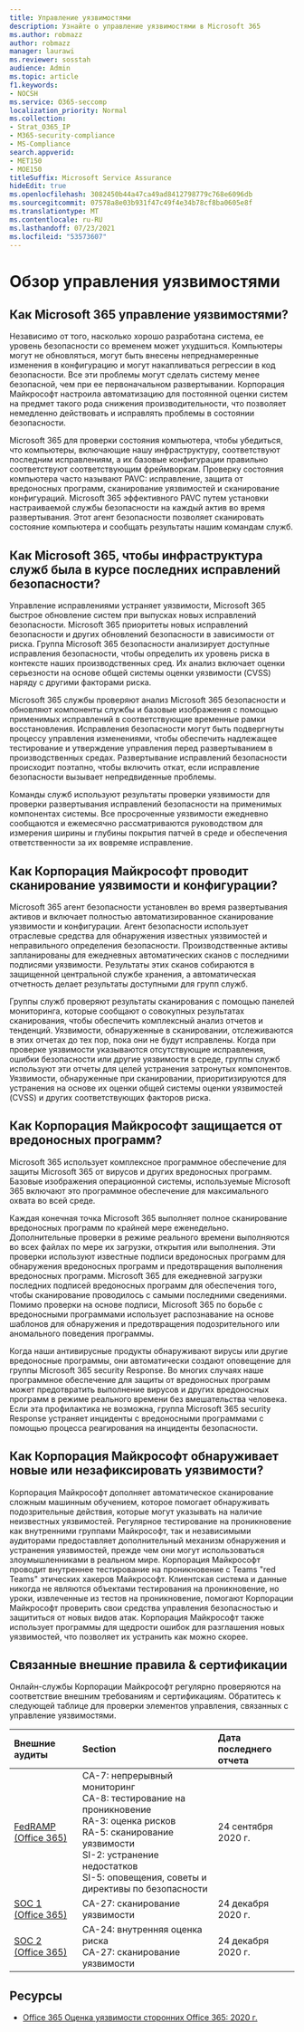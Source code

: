 ```yaml
---
title: Управление уязвимостями
description: Узнайте о управление уязвимостями в Microsoft 365
ms.author: robmazz
author: robmazz
manager: laurawi
ms.reviewer: sosstah
audience: Admin
ms.topic: article
f1.keywords:
- NOCSH
ms.service: O365-seccomp
localization_priority: Normal
ms.collection:
- Strat_O365_IP
- M365-security-compliance
- MS-Compliance
search.appverid:
- MET150
- MOE150
titleSuffix: Microsoft Service Assurance
hideEdit: true
ms.openlocfilehash: 3082450b44a47ca49ad8412798779c768e6096db
ms.sourcegitcommit: 07578a8e03b931f47c49f4e34b78cf8ba0605e8f
ms.translationtype: MT
ms.contentlocale: ru-RU
ms.lasthandoff: 07/23/2021
ms.locfileid: "53573607"
---
```

# <a name="vulnerability-management-overview"></a>Обзор управления уязвимостями

## <a name="how-does-microsoft-365-conduct-vulnerability-management"></a>Как Microsoft 365 управление уязвимостями?

Независимо от того, насколько хорошо разработана система, ее уровень безопасности со временем может ухудшиться. Компьютеры могут не обновляться, могут быть внесены непреднамеренные изменения в конфигурацию и могут накапливаться регрессии в код безопасности. Все эти проблемы могут сделать систему менее безопасной, чем при ее первоначальном развертывании. Корпорация Майкрософт настроила автоматизацию для постоянной оценки систем на предмет такого рода снижения производительности, что позволяет немедленно действовать и исправлять проблемы в состоянии безопасности.

Microsoft 365 для проверки состояния компьютера, чтобы убедиться, что компьютеры, включающие нашу инфраструктуру, соответствуют последним исправлениям, а их базовые конфигурации правильно соответствуют соответствующим фреймворкам. Проверку состояния компьютера часто называют PAVC: исправление, защита от вредоносных программ, сканирование уязвимостей и сканирование конфигураций. Microsoft 365 эффективного PAVC путем установки настраиваемой службы безопасности на каждый актив во время развертывания. Этот агент безопасности позволяет сканировать состояние компьютера и сообщать результаты нашим командам служб.

## <a name="how-does-microsoft-365-ensure-service-infrastructure-is-up-to-date-with-the-latest-security-patches"></a>Как Microsoft 365, чтобы инфраструктура служб была в курсе последних исправлений безопасности?

Управление исправлениями устраняет уязвимости, Microsoft 365 быстрое обновление систем при выпусках новых исправлений безопасности. Microsoft 365 приоритеты новых исправлений безопасности и других обновлений безопасности в зависимости от риска. Группа Microsoft 365 безопасности анализирует доступные исправления безопасности, чтобы определить их уровень риска в контексте наших производственных сред. Их анализ включает оценки серьезности на основе общей системы оценки уязвимости (CVSS) наряду с другими факторами риска.

Microsoft 365 службы проверяют анализ Microsoft 365 безопасности и обновляют компоненты службы и базовые изображения с помощью применимых исправлений в соответствующие временные рамки восстановления. Исправления безопасности могут быть подвергнуты процессу управления изменениями, чтобы обеспечить надлежащее тестирование и утверждение управления перед развертыванием в производственных средах. Развертывание исправлений безопасности происходит поэтапно, чтобы включить откат, если исправление безопасности вызывает непредвиденные проблемы.

Команды служб используют результаты проверки уязвимости для проверки развертывания исправлений безопасности на применимых компонентах системы. Все просроченные уязвимости ежедневно сообщаются и ежемесячно рассматриваются руководством для измерения ширины и глубины покрытия патчей в среде и обеспечения ответственности за их вовремяе исправление.

## <a name="how-does-microsoft-conduct-vulnerability-and-configuration-scanning"></a>Как Корпорация Майкрософт проводит сканирование уязвимости и конфигурации?

Microsoft 365 агент безопасности установлен во время развертывания активов и включает полностью автоматизированное сканирование уязвимости и конфигурации. Агент безопасности использует отраслевые средства для обнаружения известных уязвимостей и неправильного определения безопасности. Производственные активы запланированы для ежедневных автоматических сканов с последними подписями уязвимости. Результаты этих сканов собираются в защищенной центральной службе хранения, а автоматическая отчетность делает результаты доступными для групп служб.

Группы служб проверяют результаты сканирования с помощью панелей мониторинга, которые сообщают о совокупных результатах сканирования, чтобы обеспечить комплексный анализ отчетов и тенденций. Уязвимости, обнаруженные в сканировании, отслеживаются в этих отчетах до тех пор, пока они не будут исправлены. Когда при проверке уязвимости указываются отсутствующие исправления, ошибки безопасности или другие уязвимости в среде, группы служб используют эти отчеты для целей устранения затронутых компонентов. Уязвимости, обнаруженные при сканировании, приоритизируются для устранения на основе их оценки общей системы оценки уязвимостей (CVSS) и других соответствующих факторов риска.

## <a name="how-does-microsoft-defend-against-malware"></a>Как Корпорация Майкрософт защищается от вредоносных программ?

Microsoft 365 использует комплексное программное обеспечение для защиты Microsoft 365 от вирусов и других вредоносных программ. Базовые изображения операционной системы, используемые Microsoft 365 включают это программное обеспечение для максимального охвата во всей среде.

Каждая конечная точка Microsoft 365 выполняет полное сканирование вредоносных программ по крайней мере еженедельно. Дополнительные проверки в режиме реального времени выполняются во всех файлах по мере их загрузки, открытия или выполнения. Эти проверки используют известные подписи вредоносных программ для обнаружения вредоносных программ и предотвращения выполнения вредоносных программ. Microsoft 365 для ежедневной загрузки последних подписей вредоносных программ для обеспечения того, чтобы сканирование проводилось с самыми последними сведениями. Помимо проверки на основе подписи, Microsoft 365 по борьбе с вредоносными программами использует распознавание на основе шаблонов для обнаружения и предотвращения подозрительного или аномального поведения программы.

Когда наши антивирусные продукты обнаруживают вирусы или другие вредоносные программы, они автоматически создают оповещение для группы Microsoft 365 security Response. Во многих случаях наше программное обеспечение для защиты от вредоносных программ может предотвратить выполнение вирусов и других вредоносных программ в режиме реального времени без вмешательства человека. Если эта профилактика не возможна, группа Microsoft 365 security Response устраняет инциденты с вредоносными программами с помощью процесса реагирования на инциденты безопасности.

## <a name="how-does-microsoft-detect-new-or-unreported-vulnerabilities"></a>Как Корпорация Майкрософт обнаруживает новые или незафиксировать уязвимости?

Корпорация Майкрософт дополняет автоматическое сканирование сложным машинным обучением, которое помогает обнаруживать подозрительные действия, которые могут указывать на наличие неизвестных уязвимостей. Регулярное тестирование на проникновение как внутренними группами Майкрософт, так и независимыми аудиторами предоставляет дополнительный механизм обнаружения и устранения уязвимостей, прежде чем они могут использоваться злоумышленниками в реальном мире. Корпорация Майкрософт проводит внутреннее тестирование на проникновение с Teams "red Teams" этических хакеров Майкрософт. Клиентская система и данные никогда не являются объектами тестирования на проникновение, но уроки, извлеченные из тестов на проникновение, помогают Корпорации Майкрософт проверить свои средства управления безопасностью и защититься от новых видов атак. Корпорация Майкрософт также использует программы для щедрости ошибок для разглашения новых уязвимостей, что позволяет их устранить как можно скорее.

## <a name="related-external-regulations--certifications"></a>Связанные внешние правила & сертификации

Онлайн-службы Корпорации Майкрософт регулярно проверяются на соответствие внешним требованиям и сертификациям. Обратитесь к следующей таблице для проверки элементов управления, связанных с управление уязвимостями.

| **Внешние аудиты** | **Section** | **Дата последнего отчета** |
|:--------|:-------|:---------|
| [FedRAMP (Office 365)](https://compliance.microsoft.com/compliancemanager) | CA-7: непрерывный мониторинг <br> CA-8: тестирование на проникновение <br> RA-3: оценка рисков <br> RA-5: сканирование уязвимости <br> SI-2: устранение недостатков <br> SI-5: оповещения, советы и директивы по безопасности | 24 сентября 2020 г. |
| [SOC 1 (Office 365)](https://servicetrust.microsoft.com/ViewPage/MSComplianceGuideV3?command=Download&downloadType=Document&downloadId=90df3f9c-3aaf-4dbf-99d0-ca9f2991721b&tab=7027ead0-3d6b-11e9-b9e1-290b1eb4cdeb&docTab=7027ead0-3d6b-11e9-b9e1-290b1eb4cdeb_SOC_%2F_SSAE_16_Reports) | CA-27: сканирование уязвимости | 24 декабря 2020 г. |
| [SOC 2 (Office 365)](https://servicetrust.microsoft.com/ViewPage/MSComplianceGuideV3?command=Download&downloadType=Document&downloadId=a73c1738-7892-42b7-acd3-87b6371c53f6&tab=7027ead0-3d6b-11e9-b9e1-290b1eb4cdeb&docTab=7027ead0-3d6b-11e9-b9e1-290b1eb4cdeb_SOC_%2F_SSAE_16_Reports) | CA-24: внутренняя оценка риска <br> CA-27: сканирование уязвимости | 24 декабря 2020 г. |

## <a name="resources"></a>Ресурсы

- [Office 365 Оценка уязвимости сторонних Office 365: 2020 г.](https://servicetrust.microsoft.com/ViewPage/TrustDocumentsV3?command=Download&downloadType=Document&downloadId=1b28d36f-a009-424d-9a31-c18330d135a0&tab=7f51cb60-3d6c-11e9-b2af-7bb9f5d2d913&docTab=7f51cb60-3d6c-11e9-b2af-7bb9f5d2d913_Pen_Test_and_Security_Assessments)
